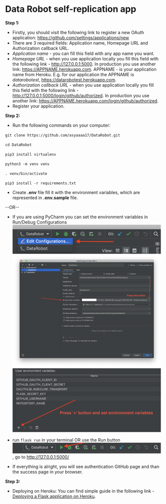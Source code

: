 # Data Robot self-replication app

**Step 1:**
- Firstly, you should visit the following link to register a new OAuth application: 
https://github.com/settings/applications/new
- There are 3 required fields: Application name, Homepage URL and Authorization callback URL.
- _Application name_ - you can fill this field with any app name you want.
- _Homepage URL_ - when you use application locally you fill this field with the following link - http://127.0.0.1:5000.
In production you use another link: https://APPNAME.herokuapp.com. APPNAME - is your application name from Heroku. E.g.
for our application the APPNAME is _datarobotest_, https://datarobotest.herokuapp.com.
- _Authorization callback URL_ - when you use application locally you fill this field with the following link - 
http://127.0.0.1:5000/login/github/authorized.
In production you use another link: https://APPNAME.herokuapp.com/login/github/authorized.
- Register your application.

**Step 2:**
 - Run the following commands on your computer:

`git clone https://github.com/asyaaaa17/DataRobot.git`

`cd DataRobot`

`pip3 install virtualenv`

`python3 -m venv venv`

`. venv/bin/activate`

`pip3 install -r requirements.txt`

 - Create **.env** file fill it with the environment variables, which are represented in **.env.sample** file.
 
 --OR-- 
 - If you are using PyCharm you can set the environment variables in Run/Debug Configurations
 ![alt](./images/Edit_Configurations.png)
 ![alt](./images/Run_Debug_Conf.png)
 ![alt](./images/environment_variables.png)
 
 - run `flask run` in your terminal OR use the Run button ![alt](./images/run_button.png), go to http://127.0.0.1:5000/
 - If everything is alright, you will see authentication GitHub page and than the success page in your browser.
  
 
 **Step 3:**
 - Deploying on Heroku:
 You can find simple guide in the following link - 
[Deploying a Flask application on Heroku](https://medium.com/@gitaumoses4/deploying-a-flask-application-on-heroku-e509e5c76524).